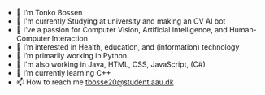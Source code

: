 - 👋 I’m                        Tonko Bossen
- 🔨 I'm currently              Studying at university and making an CV AI bot
- 💞️ I’ve a passion for         Computer Vision, Artificial Intelligence, and Human-Computer Interaction
- 👀 I’m interested in          Health, education, and (information) technology
- 💪 I’m primarily working in   Python
- 📂 I'm also working in        Java, HTML, CSS, JavaScript, (C#)
- 🌱 I’m currently learning     C++
- 📫 How to reach me            tbosse20@student.aau.dk

<!---
tbosse20/tbosse20 is a ✨ special ✨ repository because its `README.md` (this file) appears on your GitHub profile.
You can click the Preview link to take a look at your changes.
--->
